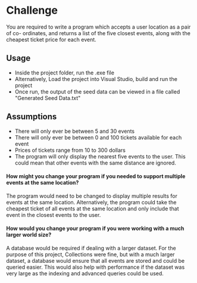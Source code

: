 # Challenge
You are required to write a program which accepts a user location as a pair of co-
ordinates, and returns a list of the five closest events, along with the cheapest ticket
price for each event.

## Usage
- Inside the project folder, run the .exe file
- Alternatively, Load the project into Visual Studio, build and run the project
- Once run, the output of the seed data can be viewed in a file called "Generated Seed Data.txt"

## Assumptions
- There will only ever be between 5 and 30 events
- There will only ever be between 0 and 100 tickets available for each event
- Prices of tickets range from 10 to 300 dollars
- The program will only display the nearest five events to the user. This could mean that other events with the same distance are ignored.

#### How might you change your program if you needed to support multiple events at the same location?
The program would need to be changed to display multiple results for events at the same location. Alternatively, the program could take the cheapest ticket of all events at the same location and only include that event in the closest events to the user.

#### How would you change your program if you were working with a much larger world size?
A database would be required if dealing with a larger dataset. For the purpose of this project, Collections were fine, but with a much larger dataset, a database would ensure that all events are stored and could be queried easier. This would also help with performance if the dataset was very large as the indexing and advanced queries could be used.
